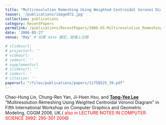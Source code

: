 ```yaml
---
title: "Multiresolution Remeshing Using Weighted Centroidal Voronoi Diagram"
teaser: '/publications/image072.jpg'
collection: publications
category: RecentPapers
permalink: /publications/RecentPapers/2006-05-Multiresolution_Remeshing_Using_Weighted_Centroidal_Voronoi_Diagram
date: '2006-05-27'
venue: 'May' # 如果 date 確定，就補上日期

# slidesurl: 
# projecturl: ''
# videourl: 
# codeurl: ''
# supplementurl
# slidesurl: ''
# codeurl: '
# citation: ''
paperurl: "/files/publications/papers/11758525_39.pdf"
---
```


Chao-Hung Lin, Chung-Ren Yan, Ji-Hsen Hsu, and <strong><u>Tong-Yee Lee</u></strong> "Multiresolution Remeshing Using Weighted Centroidal Voronoi Diagram" in Fifth International Workshop on Computer Graphics and Geometric Modeling, CGGM 2006, UK.( <span style="color:red">also in LECTURE NOTES IN COMPUTER SCIENCE 3992: 295-301 2006</span>)